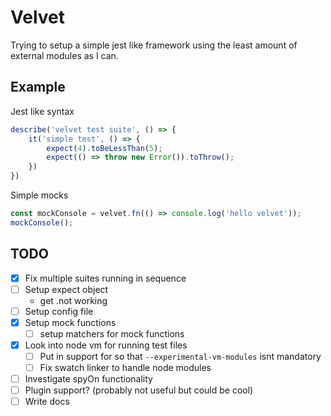# Velvet
Trying to setup a simple jest like framework using the least amount of external modules as I can. 

## Example

Jest like syntax
```js
describe('velvet test suite', () => {
    it('simple test', () => {
        expect(4).toBeLessThan(5);
        expect(() => throw new Error()).toThrow();
    })
})
```

Simple mocks
```js
const mockConsole = velvet.fn(() => console.log('hello velvet'));
mockConsole();
```

## TODO

- [x] Fix multiple suites running in sequence
- [ ] Setup expect object
  - get .not working
- [ ] Setup config file
- [x] Setup mock functions
  - [ ] setup matchers for mock functions
- [x] Look into node vm for running test files
  - [ ] Put in support for so that `--experimental-vm-modules` isnt mandatory
  - [ ] Fix swatch linker to handle node modules
- [ ] Investigate spyOn functionality
- [ ] Plugin support? (probably not useful but could be cool)
- [ ] Write docs
